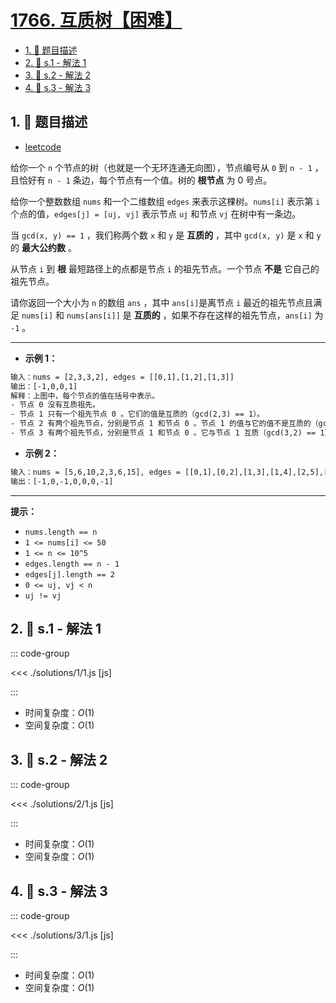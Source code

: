 # [1766. 互质树【困难】](https://github.com/tnotesjs/TNotes.leetcode/tree/main/notes/1766.%20%E4%BA%92%E8%B4%A8%E6%A0%91%E3%80%90%E5%9B%B0%E9%9A%BE%E3%80%91)

<!-- region:toc -->

- [1. 📝 题目描述](#1--题目描述)
- [2. 🎯 s.1 - 解法 1](#2--s1---解法-1)
- [3. 🎯 s.2 - 解法 2](#3--s2---解法-2)
- [4. 🎯 s.3 - 解法 3](#4--s3---解法-3)

<!-- endregion:toc -->

## 1. 📝 题目描述

- [leetcode](https://leetcode.cn/problems/tree-of-coprimes/)

给你一个 `n` 个节点的树（也就是一个无环连通无向图），节点编号从 `0` 到 `n - 1` ，且恰好有 `n - 1` 条边，每个节点有一个值。树的 **根节点** 为 0 号点。

给你一个整数数组 `nums` 和一个二维数组 `edges` 来表示这棵树。`nums[i]` 表示第 `i` 个点的值，`edges[j] = [uj, vj]` 表示节点 `uj` 和节点 `vj` 在树中有一条边。

当 `gcd(x, y) == 1` ，我们称两个数 `x` 和 `y` 是 **互质的** ，其中 `gcd(x, y)` 是 `x` 和 `y` 的 **最大公约数** 。

从节点 `i` 到 **根** 最短路径上的点都是节点 `i` 的祖先节点。一个节点 **不是** 它自己的祖先节点。

请你返回一个大小为 `n` 的数组 `ans` ，其中 `ans[i]`是离节点 `i` 最近的祖先节点且满足 `nums[i]` 和 `nums[ans[i]]` 是 **互质的** ，如果不存在这样的祖先节点，`ans[i]` 为 `-1` 。

---

- **示例 1：**

```txt
输入：nums = [2,3,3,2], edges = [[0,1],[1,2],[1,3]]
输出：[-1,0,0,1]
解释：上图中，每个节点的值在括号中表示。
- 节点 0 没有互质祖先。
- 节点 1 只有一个祖先节点 0 。它们的值是互质的（gcd(2,3) == 1）。
- 节点 2 有两个祖先节点，分别是节点 1 和节点 0 。节点 1 的值与它的值不是互质的（gcd(3,3) == 3）但节点 0 的值是互质的(gcd(2,3) == 1)，所以节点 0 是最近的符合要求的祖先节点。
- 节点 3 有两个祖先节点，分别是节点 1 和节点 0 。它与节点 1 互质（gcd(3,2) == 1），所以节点 1 是离它最近的符合要求的祖先节点。
```

- **示例 2：**

```txt
输入：nums = [5,6,10,2,3,6,15], edges = [[0,1],[0,2],[1,3],[1,4],[2,5],[2,6]]
输出：[-1,0,-1,0,0,0,-1]
```

---

**提示：**

- `nums.length == n`
- `1 <= nums[i] <= 50`
- `1 <= n <= 10^5`
- `edges.length == n - 1`
- `edges[j].length == 2`
- `0 <= uj, vj < n`
- `uj != vj`

## 2. 🎯 s.1 - 解法 1

::: code-group

<<< ./solutions/1/1.js [js]

:::

- 时间复杂度：$O(1)$
- 空间复杂度：$O(1)$

## 3. 🎯 s.2 - 解法 2

::: code-group

<<< ./solutions/2/1.js [js]

:::

- 时间复杂度：$O(1)$
- 空间复杂度：$O(1)$

## 4. 🎯 s.3 - 解法 3

::: code-group

<<< ./solutions/3/1.js [js]

:::

- 时间复杂度：$O(1)$
- 空间复杂度：$O(1)$
